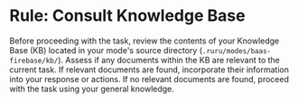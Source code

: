 # Rule: Consult Knowledge Base

Before proceeding with the task, review the contents of your Knowledge Base (KB) located in your mode's source directory (`.ruru/modes/baas-firebase/kb/`).
Assess if any documents within the KB are relevant to the current task.
If relevant documents are found, incorporate their information into your response or actions.
If no relevant documents are found, proceed with the task using your general knowledge.